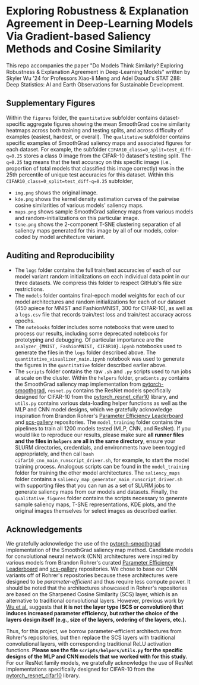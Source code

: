 # Exploring Robustness & Explanation Agreement in Deep-Learning Models Via Gradient-based Saliency Methods and Cosine Similarity
This repo accompanies the paper "Do Models Think Similarly? Exploring Robustness & Explanation Agreement in Deep-Learning Models" written by Skyler Wu '24 for Professors Xiao-li Meng and Adel Daoud's STAT 288: Deep Statistics: AI and Earth Observations for Sustainable Development.

## Supplementary Figures
Within the `figures` folder, the `quantitative` subfolder contains dataset-specific aggregate figures showing the mean SmoothGrad cosine similarity heatmaps across both training and testing splits, and across difficulty of examples (easiest, hardest, or overall). The `qualitative` subfolder contains specific examples of SmoothGrad saliency maps and associated figures for each dataset. For example, the subfolder `CIFAR10_class=0_split=test_diff-q=0.25` stores a class 0 image from the CIFAR-10 dataset's testing split. The `q=0.25` tag means that the test accuracy on this specific image (i.e., proportion of total models that classified this image correctly) was in the 25th percentile of unique test accuracies for this dataset. Within this `CIFAR10_class=0_split=test_diff-q=0.25` subfolder,
- `img.png` shows the original image.
- `kde.png` shows the kernel density estimation curves of the pairwise cosine similarities of various models' saliency maps.
- `maps.png` shows sample SmoothGrad saliency maps from various models and random-initializations on this particular image.
- `tsne.png` shows the 2-component T-SNE clustering separation of all saliency maps generated for this image by all of our models, color-coded by model architecture variant.

## Auditing and Reproducibility
- The `logs` folder contains the full train/test accuracies of each of our model variant random initializations on each individual data point in our three datasets. We compress this folder to respect GitHub's file size restrictions.
- The `models` folder contains final-epoch model weights for each of our model architectures and random initializations for each of our dataset (450 apiece for MNIST and FashionMNIST, 300 for CIFAR-10), as well as a `logs.csv` file that records train/test loss and train/test accuracy across epochs.
- The `notebooks` folder includes some notebooks that were used to process our results, including some deprecated notebooks for prototyping and debugging. Of particular importance are the `analyzer_{MNIST, FashionMNIST, CIFAR10}.ipynb` notebooks used to generate the files in the `logs` folder described above. The `quantitative_visualizer_main.ipynb` notebook was used to generate the figures in the `quantitative` folder described earlier above.
- The `scripts` folder contains the raw `.sh` and `.py` scripts used to run jobs at scale on the cluster. Within the `helpers` folder, `gradients.py` contains the SmoothGrad saliency map implementation from [pytorch-smoothgrad](https://github.com/pkmr06/pytorch-smoothgrad/tree/master), `resnet.py` contains the ResNet models specifically designed for CIFAR-10 from the [pytorch_resnet_cifar10](https://github.com/akamaster/pytorch_resnet_cifar10) library, and `utils.py` contains various data-loading helper functions as well as the MLP and CNN model designs, which we gratefully acknowledge inspiration from Brandon Rohrer's [Parameter Efficiency Leaderboard](https://github.com/brohrer/parameter_efficiency_leaderboard) and [scs-gallery](https://github.com/brohrer/scs-gallery/tree/main) repositories. The `model_training` folder contains the pipelines to train all 1200 models tested (MLP, CNN, and ResNet). If you would like to reproduce our results, please make sure **all runner files and the files in `helpers` are all in the same directory**, ensure your SLURM directories, credentials, and environments have been toggled appropriately, and then call `bash cifar10_cnn_main_runscript_driver.sh`, for example, to start the model training process. Analogous scripts can be found in the `model_training` folder for training the other model architectures. The `saliency_maps` folder contains a `saliency_map_generator_main_runscript_driver.sh` with supporting files that you can run as a set of SLURM jobs to generate saliency maps from our models and datasets. Finally, the `qualitative_figures` folder contains the scripts necessary to generate sample saliency maps, T-SNE representations, KDE plots, and the original images themselves for select images as described earlier.

## Acknowledgements
We gratefully acknowledge the use of the [pytorch-smoothgrad](https://github.com/pkmr06/pytorch-smoothgrad/tree/master) implementation of the SmoothGrad saliency map method. Candidate models for convolutional neural network (CNN) architectures were inspired by various models from Brandon Rohrer's curated [Parameter Efficiency Leaderboard](https://github.com/brohrer/parameter_efficiency_leaderboard) and [scs-gallery](https://github.com/brohrer/scs-gallery/tree/main) repositories. We chose to base our CNN variants off of Rohrer's repositories because these architectures were designed to be *parameter-efficient* and thus require less compute power. It should be noted that the architectures showcased in Rohrer's repositories are based on the Sharpened Cosine Similarity (SCS) layer, which is an alternative to traditional convolutional layers. However, previous work by [Wu et al.](https://arxiv.org/abs/2307.13855) suggests that **it is not the layer type (SCS or convolution) that induces increased parameter efficiency, but rather the choice of the layers design itself (e.g., size of the layers, ordering of the layers, etc.).** 

Thus, for this project, we borrow parameter-efficient architectures from Rohrer's repositories, but then replace the SCS layers with traditional convolutional layers, with corresponding traditional ReLU activation functions. **Please see the file `scripts/helpers/utils.py` for the specific designs of the MLP and CNN models that we worked with for this study.** For our ResNet family models, we gratefully acknowledge the use of ResNet implementations specifically designed for CIFAR-10 from the [pytorch_resnet_cifar10](https://github.com/akamaster/pytorch_resnet_cifar10) library.
